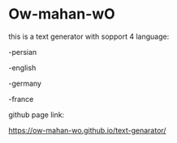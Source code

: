 # Ow-mahan-wO
this is a text generator with sopport 4 language:

-persian

-english

-germany

-france

github page link:

https://ow-mahan-wo.github.io/text-genarator/
